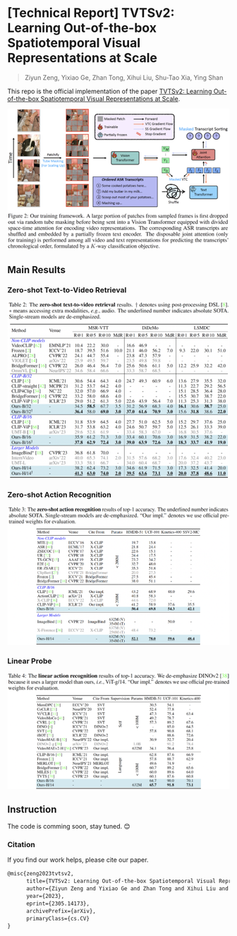 # [Technical Report] TVTSv2: Learning Out-of-the-box Spatiotemporal Visual Representations at Scale

> Ziyun Zeng, Yixiao Ge, Zhan Tong, Xihui Liu, Shu-Tao Xia, Ying Shan

This repo is the official implementation of the paper [TVTSv2: Learning Out-of-the-box Spatiotemporal Visual Representations at Scale](https://arxiv.org/abs/2305.14173).

![Fig2](assets/Fig2.png)

## Main Results

### Zero-shot Text-to-Video Retrieval

![Tab2](assets/Tab2.png)

### Zero-shot Action Recognition

![Tab3](assets/Tab3.png)

### Linear Probe

![Tab4](assets/Tab4.png)

## Instruction

The code is comming soon, stay tuned. 😊

### Citation

If you find our work helps, please cite our paper.

```tex
@misc{zeng2023tvtsv2,
      title={TVTSv2: Learning Out-of-the-box Spatiotemporal Visual Representations at Scale}, 
      author={Ziyun Zeng and Yixiao Ge and Zhan Tong and Xihui Liu and Shu-Tao Xia and Ying Shan},
      year={2023},
      eprint={2305.14173},
      archivePrefix={arXiv},
      primaryClass={cs.CV}
}
```



